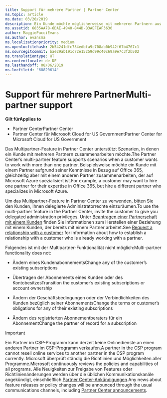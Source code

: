 ```yaml
---
title: Support für mehrere Partner | Partner Center
ms.topic: article
ms.date: 03/20/2019
description: Ein Kunde möchte möglicherweise mit mehreren Partnern aus dem Cloud Solution Provider-Programm zusammenarbeiten, die sich auf unterschiedliche Dienste spezialisiert haben.
ms.assetid: 6835AA78-6DAE-4940-844D-B3AEFEAF3630
author: MaggiePucciEvans
ms.author: evansma
ms.localizationpriority: medium
ms.openlocfilehash: 2b54241dfc734edbfa9c708ab0b942f67b4767c1
ms.sourcegitcommit: bae29ab191c72e15259d99c40c69a9e7c3f2b502
ms.translationtype: HT
ms.contentlocale: de-DE
ms.lasthandoff: 08/06/2019
ms.locfileid: "68820614"
---
```

# <a name="multi-partner-support"></a><span data-ttu-id="5b3d2-103">Support für mehrere Partner</span><span class="sxs-lookup"><span data-stu-id="5b3d2-103">Multi-partner support</span></span>

<span data-ttu-id="5b3d2-104">**Gilt für**</span><span class="sxs-lookup"><span data-stu-id="5b3d2-104">**Applies to**</span></span>

-  <span data-ttu-id="5b3d2-105">Partner Center</span><span class="sxs-lookup"><span data-stu-id="5b3d2-105">Partner Center</span></span>
-  <span data-ttu-id="5b3d2-106">Partner Center für Microsoft Cloud for US Government</span><span class="sxs-lookup"><span data-stu-id="5b3d2-106">Partner Center for Microsoft Cloud for US Government</span></span>

<span data-ttu-id="5b3d2-107">Das Multipartner-Feature in Partner Center unterstützt Szenarien, in denen ein Kunde mit mehreren Partnern zusammenarbeiten möchte.</span><span class="sxs-lookup"><span data-stu-id="5b3d2-107">The Partner Center’s multi-partner feature supports scenarios when a customer wants to work with more than one partner.</span></span> <span data-ttu-id="5b3d2-108">Beispielsweise möchte ein Kunde mit einem Partner aufgrund seiner Kenntnisse in Bezug auf Office 365, gleichzeitig aber mit einem anderen Partner zusammenarbeiten, der auf Microsoft Azure spezialisiert ist.</span><span class="sxs-lookup"><span data-stu-id="5b3d2-108">For example, a customer may want to hire one partner for their expertise in Office 365, but hire a different partner who specializes in Microsoft Azure.</span></span>

<span data-ttu-id="5b3d2-109">Um das Multipartner-Feature in Partner Center zu verwenden, bitten Sie den Kunden, Ihnen delegierte Administratorrechte einzuräumen.</span><span class="sxs-lookup"><span data-stu-id="5b3d2-109">To use the multi-partner feature in the Partner Center, invite the customer to give you delegated administration privileges.</span></span> <span data-ttu-id="5b3d2-110">Unter [Beantragen einer Partnerschaft mit einem Kunden](request-a-relationship-with-a-customer.md) finden Sie Informationen zum Herstellen einer Beziehung mit einem Kunden, der bereits mit einem Partner arbeitet.</span><span class="sxs-lookup"><span data-stu-id="5b3d2-110">See [Request a relationship with a customer](request-a-relationship-with-a-customer.md) for information about how to establish a relationship with a customer who is already working with a partner.</span></span>

<span data-ttu-id="5b3d2-111">Folgendes ist mit der Multipartner-Funktionalität nicht möglich:</span><span class="sxs-lookup"><span data-stu-id="5b3d2-111">Multi-partner functionality does not:</span></span>

- <span data-ttu-id="5b3d2-112">Ändern eines Kundenabonnements</span><span class="sxs-lookup"><span data-stu-id="5b3d2-112">Change any of the customer’s existing subscriptions</span></span>

- <span data-ttu-id="5b3d2-113">Übertragen der Abonnements eines Kunden oder des Kontobesitzes</span><span class="sxs-lookup"><span data-stu-id="5b3d2-113">Transition the customer’s existing subscriptions or account ownership</span></span>

- <span data-ttu-id="5b3d2-114">Ändern der Geschäftsbedingungen oder der Verbindlichkeiten des Kunden bezüglich seiner Abonnements</span><span class="sxs-lookup"><span data-stu-id="5b3d2-114">Change the terms or customer’s obligations for any of their existing subscriptions</span></span>

- <span data-ttu-id="5b3d2-115">Ändern des registrierten Abonnementberaters für ein Abonnement</span><span class="sxs-lookup"><span data-stu-id="5b3d2-115">Change the partner of record for a subscription</span></span>

> [!IMPORTANT]  
> <span data-ttu-id="5b3d2-116">Ein Partner im CSP-Programm kann derzeit keine Onlinedienste an einen anderen Partner im CSP-Programm verkaufen.</span><span class="sxs-lookup"><span data-stu-id="5b3d2-116">A partner in the CSP program cannot resell online services to another partner in the CSP program currently.</span></span> <span data-ttu-id="5b3d2-117">Microsoft überprüft ständig die Richtlinien und Möglichkeiten aller Programme.</span><span class="sxs-lookup"><span data-stu-id="5b3d2-117">Microsoft continuously reviews the policies and capabilities of all programs.</span></span> <span data-ttu-id="5b3d2-118">Alle Neuigkeiten zur Freigabe von Features oder Richtlinienänderungen werden über die üblichen Kommunikationskanäle angekündigt, einschließlich [Partner Center-Ankündigungen](https://partner.microsoft.com/pcv/announcements).</span><span class="sxs-lookup"><span data-stu-id="5b3d2-118">Any news about feature releases or policy changes will be announced through the usual communications channels, including [Partner Center announcements](https://partner.microsoft.com/pcv/announcements).</span></span>
